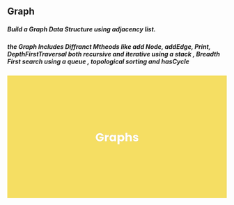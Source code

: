 ## Graph

##### Build a Graph Data Structure using adjacency list.

##### the Graph Includes Diffranct Mtheods like add Node, addEdge, Print, DepthFirstTraversal both recursive and iterative using a stack , Breadth First search using a queue , topological sorting and hasCycle 

![Graphs](https://github.com/AhmedIbrahim336/Graph/blob/master/assets/graphs-1.png)
